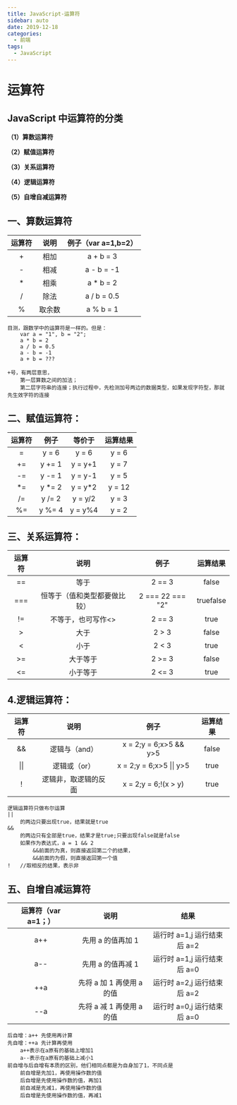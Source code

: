 ```yaml
---
title: JavaScript-运算符
sidebar: auto
date: 2019-12-18
categories:
  - 前端
tags:
  - JavaScript
---
```


# 运算符

## JavaScript 中运算符的分类

**（1）算数运算符**

**（2）赋值运算符**

**（3）关系运算符**

**（4）逻辑运算符**

**（5）自增自减运算符**

## 一、算数运算符

| 运算符 |  说明  | 例子（var a=1,b=2） |
| :----: | :----: | :-----------------: |
|   +    |  相加  |      a + b = 3      |
|   -    |  相减  |     a - b = -1      |
|   \*   |  相乘  |     a \* b = 2      |
|   /    |  除法  |     a / b = 0.5     |
|   %    | 取余数 |      a % b = 1      |

```
目测，跟数学中的运算符是一样的。但是：
    var a = "1", b = "2";
    a * b = 2
    a / b = 0.5
    a - b = -1
    a + b = ???

+号，有两层意思，
	第一层算数之间的加法；
	第二层字符串的连接；执行过程中，先检测加号两边的数据类型，如果发现字符型，那就先生效字符的连接
```

## 二、赋值运算符：

| 运算符 |  例子   |  等价于  | 运算结果 |
| :----: | :-----: | :------: | :------: |
|   =    |  y = 6  |  y = 6   |  y = 6   |
|   +=   | y += 1  | y = y+1  |  y = 7   |
|   -=   | y -= 1  | y = y-1  |  y = 5   |
|  \*=   | y \*= 2 | y = y\*2 |  y = 12  |
|   /=   | y /= 2  | y = y/2  |  y = 3   |
|   %=   | y %= 4  | y = y%4  |  y = 2   |

## 三、关系运算符：

| 运算符 |             说明             |       例子       | 运算结果  |
| :----: | :--------------------------: | :--------------: | :-------: |
|   ==   |             等于             |      2 == 3      |   false   |
|  ===   | 恒等于（值和类型都要做比较） | 2 === 22 === "2" | truefalse |
|   !=   |      不等于，也可写作<>      |      2 == 3      |   true    |
|   >    |             大于             |      2 > 3       |   false   |
|   <    |             小于             |      2 < 3       |   true    |
|   >=   |           大于等于           |      2 >= 3      |   false   |
|   <=   |           小于等于           |      2 <= 3      |   true    |

## 4.逻辑运算符：

| 运算符 |         说明         |           例子           | 运算结果 |
| :----: | :------------------: | :----------------------: | :------: |
|   &&   |    逻辑与（and）     |  x = 2;y = 6;x>5 && y>5  |  false   |
|  \|\|  |     逻辑或（or）     | x = 2;y = 6;x>5 \|\| y>5 |   true   |
|   !    | 逻辑非，取逻辑的反面 |   x = 2;y = 6;!(x > y)   |   true   |

```
逻辑运算符只做布尔运算
||
	的两边只要出现true，结果就是true
&&
	的两边只有全部是true，结果才是true;只要出现false就是false
	如果作为表达式，a = 1 && 2
		&&前面的为真，则直接返回第二个的结果，
		&&前面的为假，则直接返回第一个值
!	//取相反的结果，表示非
```

## 五、自增自减运算符

| 运算符（var a=1；） |           说明            |            结果             |
| :-----------------: | :-----------------------: | :-------------------------: |
|         a++         |     先用 a 的值再加 1     | 运行时 a=1,j 运行结束后 a=2 |
|         a--         |     先用 a 的值再减 1     | 运行时 a=1,j 运行结束后 a=0 |
|         ++a         | 先将 a 加 1 再使用 a 的值 | 运行时 a=2,j 运行结束后 a=2 |
|         --a         | 先将 a 减 1 再使用 a 的值 | 运行时 a=0,j 运行结束后 a=0 |

```
后自增：a++ 先使用再计算
先自增：++a 先计算再使用
    a++表示在a原有的基础上增加1
    a--表示在a原有的基础上减小1
前自增与后自增有本质的区别，他们相同点都是为自身加了1，不同点是
    前自增是先加1，再使用操作数的值
    后自增是先使用操作数的值，再加1
	前自减是先减1，再使用操作数的值
    后自增是先使用操作数的值，再减1
```
